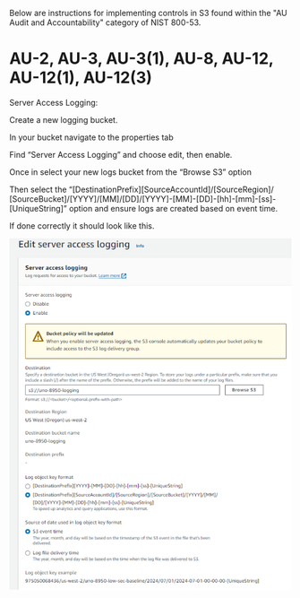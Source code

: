 Below are instructions for implementing controls in S3 found within the "AU Audit and Accountability" category of NIST 800-53. 

# AU-2, AU-3, AU-3(1), AU-8, AU-12, AU-12(1), AU-12(3)

Server Access Logging:

Create a new logging bucket. 

In your bucket navigate to the properties tab

Find “Server Access Logging” and choose edit, then enable. 

Once in select your new logs bucket from the “Browse S3” option

Then select the “[DestinationPrefix][SourceAccountId]/​[SourceRegion]/​[SourceBucket]/​[YYYY]/​[MM]/​[DD]/​[YYYY]-[MM]-[DD]-[hh]-[mm]-[ss]-[UniqueString]” option and ensure logs are created based on event time. 

If done correctly it should look like this. 

![Server Logging Settings](images/AU-Server_Access_Logging.png)

